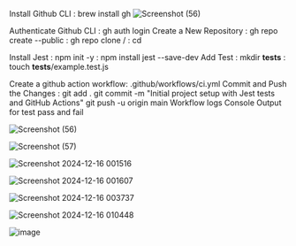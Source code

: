 Install Github CLI : brew install gh
![Screenshot (56)](https://github.com/user-attachments/assets/85044a3e-35d5-43d3-a680-078b66362be1)


Authenticate Github CLI : gh auth login
Create a New Repository : gh repo create <repository-name> --public
                        : gh repo clone <username>/<repository-name>
                        : cd <repository-name>

Install Jest : npm init -y
             : npm install jest --save-dev
Add Test : mkdir __tests__
         : touch __tests__/example.test.js

         
Create a github action workflow: .github/workflows/ci.yml 
Commit and Push the Changes : git add .
                              git commit -m "Initial project setup with Jest tests and GitHub Actions"
                              git push -u origin main
Workflow logs
Console Output for test pass and fail

![Screenshot (56)](https://github.com/user-attachments/assets/28b7d9f5-5c7a-48ef-955b-f56ac2402266)


![Screenshot (57)](https://github.com/user-attachments/assets/6f0e4d19-b841-4294-9f64-c18d087649ec)


![Screenshot 2024-12-16 001516](https://github.com/user-attachments/assets/cfde1b29-ac43-45a4-a7db-6125c223f6f7)


![Screenshot 2024-12-16 001607](https://github.com/user-attachments/assets/61d84313-9b98-4095-be10-01e5b2a1ce61)

![Screenshot 2024-12-16 003737](https://github.com/user-attachments/assets/158ccd71-e66e-49ca-a3dc-98b86d3cc790)




![Screenshot 2024-12-16 010448](https://github.com/user-attachments/assets/ff58213a-8da4-46b5-813f-a3e4795666ee)

![image](https://github.com/user-attachments/assets/505c0297-38d6-4a43-b431-f5cdc2a81ba9)

